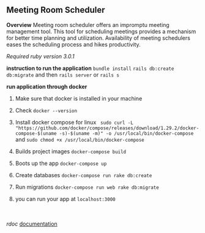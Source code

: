 ## Meeting Room Scheduler

**Overview**
Meeting room scheduler offers an impromptu meeting management tool. This tool for scheduling meetings provides a mechanism for better time planning and utilization. Availability of meeting schedulers eases the scheduling process and hikes productivity.

*Required ruby version 3.0.1*

**instruction to run the application**
`bundle install`
`rails db:create db:migrate` 
and then `rails server` or `rails s`

**run application through docker**
1. Make sure that docker is installed in your machine
2. Check `docker --version`
3. Install docker compose
  for linux
    ` sudo curl -L "https://github.com/docker/compose/releases/download/1.29.2/docker-compose-$(uname -s)-$(uname -m)" -o /usr/local/bin/docker-compose`
    and
    `sudo chmod +x /usr/local/bin/docker-compose`

4. Builds project images
    `docker-compose build`
5. Boots up the app
    `docker-compose up`
6. Create databases
  `docker-compose run rake db:create`
7. Run migrations
  `docker-compose run web rake db:migrate`
8. you can run your app at `localhost:3000`

<br><br>
*rdoc*
[documentation](https://meeting-room-scheduler-docs.web.app/MeetingsController.html)
